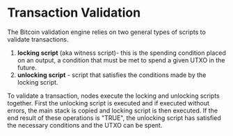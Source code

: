# Transaction Validation

The Bitcoin validation engine relies on two general types of scripts to validate transactions.
1. **locking script** (aka witness script)- this is the spending condition placed on an output, a condition that must be met to spend a given UTXO in the future.
2. **unlocking script** - script that satisfies the conditions made by the locking script.

To validate a transaction, nodes execute the locking and unlocking scripts together. First the unlocking script is executed and if executed without errors, the main stack is copied and locking script is then executed. If the end result of these operations is "TRUE", the unlocking script has satisfied the necessary conditions and the UTXO can be spent.
   
